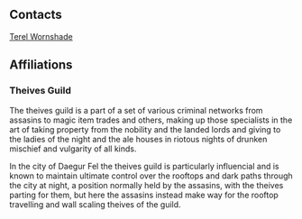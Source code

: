 ## Contacts

[Terel Wornshade](./contacts/terel-wornshade.md)

## Affiliations

### Theives Guild

The theives guild is a part of a set of various criminal networks from assasins to magic item trades and others, making up those specialists in the art of taking property from the nobility and the landed lords and giving to the ladies of the night and the ale houses in riotous nights of drunken mischief and vulgarity of all kinds.

In the city of Daegur Fel the theives guild is particularly influencial and is known to maintain ultimate control over the rooftops and dark paths through the city at night, a position normally held by the assasins, with the theives parting for them, but here the assasins instead make way for the rooftop travelling and wall scaling theives of the guild.